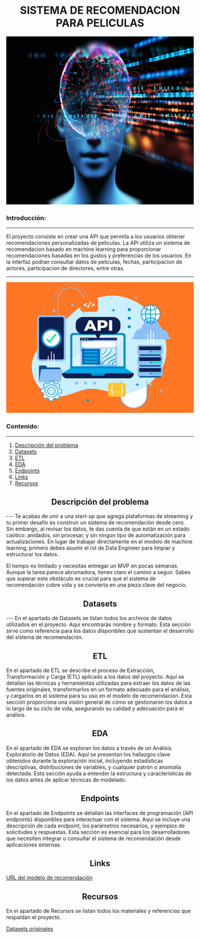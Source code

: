 <h1 align= 'center'> SISTEMA DE RECOMENDACION PARA PELICULAS </h1>

<p align="center">
<img src="/image/sistema_recomendacion.jpeg" alt="Sistema_recomendacion" width="800" height="450"/>
</p>

### Introducción:
---
El proyecto consiste en crear una API que permita a los usuarios obtener recomendaciones personalizadas de peliculas. La API utiliza un sistema de recomendacion basado en machine learning para proporcionar recomendaciones basadas en los gustos y preferencias de los usuarios. En la interfaz podran consultar datos de peliculas, fechas, participacion de actores, participacion de directores, entre otras.

---
<p align="center">
<img src="/image/API.jpg" alt="API" width="600" height="350"/>
</p>


### Contenido:
---
1. [Descripción del problema](#Descripción-del-problema)
2. [Datasets](#Datasets)
3. [ETL](#ETL)
4. [EDA](#EDA)
5. [Endpoints](#Endpoints)
6. [Links](#Links)
7. [Recursos](#Recursos)

<h2 align= 'center'> Descripción del problema </h2>
---
Te acabas de unir a una start-up que agrega plataformas de streaming y tu primer desafío es construir un sistema de recomendación desde cero. Sin embargo, al revisar los datos, te das cuenta de que están en un estado caótico: anidados, sin procesar, y sin ningún tipo de automatización para actualizaciones. En lugar de trabajar directamente en el modelo de machine learning, primero debes asumir el rol de Data Engineer para limpiar y estructurar los datos.

El tiempo es limitado y necesitas entregar un MVP en pocas semanas. Aunque la tarea parece abrumadora, tienes claro el camino a seguir. Sabes que superar este obstáculo es crucial para que el sistema de recomendación cobre vida y se convierta en una pieza clave del negocio.

<h2 align= 'center'> Datasets </h2>
---
En el apartado de Datasets se listan todos los archivos de datos utilizados en el proyecto. Aquí encontrarás nombre y formato. Esta sección sirve como referencia para los datos disponibles que sustentan el desarrollo del sistema de recomendación.

<h2 align= 'center'> ETL </h2>

En el apartado de ETL se describe el proceso de Extracción, Transformación y Carga (ETL) aplicado a los datos del proyecto. Aquí se detallan las técnicas y herramientas utilizadas para extraer los datos de las fuentes originales, transformarlos en un formato adecuado para el análisis, y cargarlos en el sistema para su uso en el modelo de recomendación. Esta sección proporciona una visión general de cómo se gestionaron los datos a lo largo de su ciclo de vida, asegurando su calidad y adecuación para el análisis.

<h2 align= 'center'> EDA </h2>

En el apartado de EDA se exploran los datos a través de un Análisis Exploratorio de Datos (EDA). Aquí se presentan los hallazgos clave obtenidos durante la exploración inicial, incluyendo estadísticas descriptivas, distribuciones de variables, y cualquier patrón o anomalía detectada. Esta sección ayuda a entender la estructura y características de los datos antes de aplicar técnicas de modelado.

<h2 align= 'center'> Endpoints </h2>

En el apartado de Endpoints se detallan las interfaces de programación (API endpoints) disponibles para interactuar con el sistema. Aquí se incluye una descripción de cada endpoint, los parámetros necesarios, y ejemplos de solicitudes y respuestas. Esta sección es esencial para los desarrolladores que necesiten integrar o consultar el sistema de recomendación desde aplicaciones externas.

<h2 align= 'center'> Links </h2>

[URL del modelo de recomendación](https://proyecto-recomendacion-peliculas.onrender.com/docs)

<h2 align= 'center'> Recursos </h2>

En el apartado de Recursos se listan todos los materiales y referencias que respaldan el proyecto.

[Datasets originales](https://drive.google.com/drive/folders/15QflnV1gcbI1iVRtJzm5AiI3cg5Rnu8q?usp=sharing)